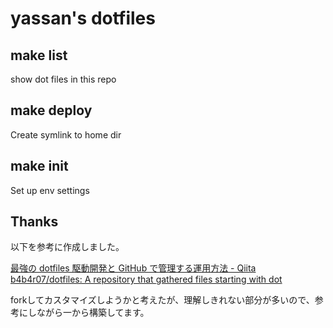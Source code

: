 yassan's dotfiles
==================

## make list

show dot files in this repo

## make deploy

Create symlink to home dir

## make init

Set up env settings


## Thanks

以下を参考に作成しました。

[最強の dotfiles 駆動開発と GitHub で管理する運用方法 - Qiita](https://qiita.com/b4b4r07/items/b70178e021bef12cd4a2)
[b4b4r07/dotfiles: A repository that gathered files starting with dot](https://github.com/b4b4r07/dotfiles)

forkしてカスタマイズしようかと考えたが、理解しきれない部分が多いので、参考にしながら一から構築してます。


